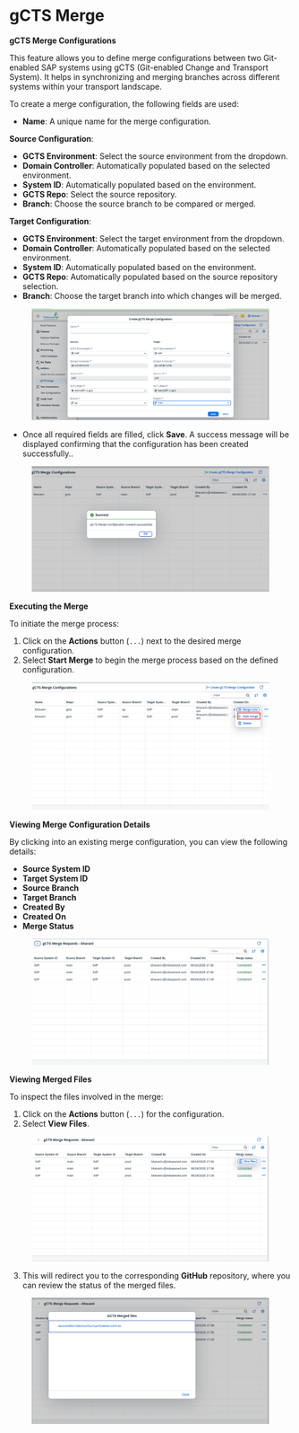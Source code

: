 # gCTS Merge

**gCTS Merge Configurations**

This feature allows you to define merge configurations between two Git-enabled SAP systems using gCTS (Git-enabled Change and Transport System). It helps in synchronizing and merging branches across different systems within your transport landscape.

To create a merge configuration, the following fields are used:

* **Name**: A unique name for the merge configuration.

**Source Configuration**:

* **GCTS Environment**: Select the source environment from the dropdown.
* **Domain Controller**: Automatically populated based on the selected environment.
* **System ID**: Automatically populated based on the environment.
* **GCTS Repo**: Select the source repository.
* **Branch**: Choose the source branch to be compared or merged.

**Target Configuration**:

* **GCTS Environment**: Select the target environment from the dropdown.
* **Domain Controller**: Automatically populated based on the selected environment.
* **System ID**: Automatically populated based on the environment.
* **GCTS Repo**: Automatically populated based on the source repository selection.
* **Branch**: Choose the target branch into which changes will be merged.

<figure><img src="../../.gitbook/assets/image (2) (1) (1) (1) (1) (1) (1) (1) (1) (1) (1) (1) (1) (1) (1) (1).png" alt=""><figcaption></figcaption></figure>

* Once all required fields are filled, click **Save**. A success message will be displayed confirming that the configuration has been created successfully..

<figure><img src="../../.gitbook/assets/image (1) (1) (1) (1) (1) (1) (1) (1) (1) (1) (1) (1) (1) (1) (1) (1) (1) (1) (1) (1).png" alt=""><figcaption></figcaption></figure>

**Executing the Merge**

To initiate the merge process:

1. Click on the **Actions** button (`...`) next to the desired merge configuration.
2. Select **Start Merge** to begin the merge process based on the defined configuration.

<figure><img src="../../.gitbook/assets/image (4) (1) (1) (1) (1) (1) (1) (1) (1) (1) (1) (1) (1).png" alt=""><figcaption></figcaption></figure>

**Viewing Merge Configuration Details**

By clicking into an existing merge configuration, you can view the following details:

* **Source System ID**
* **Target System ID**
* **Source Branch**
* **Target Branch**
* **Created By**
* **Created On**
* **Merge Status**

<figure><img src="../../.gitbook/assets/image (5) (1) (1) (1) (1) (1) (1) (1) (1) (1) (1) (1).png" alt=""><figcaption></figcaption></figure>

**Viewing Merged Files**

To inspect the files involved in the merge:

1. Click on the **Actions** button (`...`) for the configuration.
2. Select **View Files**.

<figure><img src="../../.gitbook/assets/image (6) (1) (1) (1) (1) (1) (1) (1) (1).png" alt=""><figcaption></figcaption></figure>

3. This will redirect you to the corresponding **GitHub** repository, where you can review the status of the merged files.

<figure><img src="../../.gitbook/assets/image (7) (1) (1) (1) (1) (1) (1) (1).png" alt=""><figcaption></figcaption></figure>
